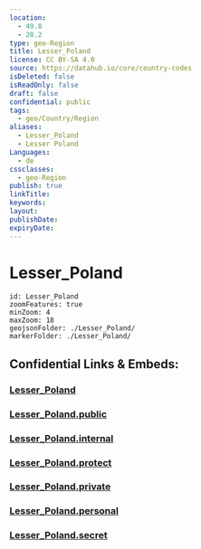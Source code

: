 ```yaml
---
location:
  - 49.8
  - 20.2
type: geo-Region
title: Lesser_Poland
license: CC BY-SA 4.0
source: https://datahub.io/core/country-codes
isDeleted: false
isReadOnly: false
draft: false
confidential: public
tags:
  - geo/Country/Region
aliases:
  - Lesser_Poland
  - Lesser Poland
Languages:
  - de
cssclasses:
  - geo-Region
publish: true
linkTitle:
keywords:
layout:
publishDate:
expiryDate:
---
```


# Lesser_Poland

```leaflet
id: Lesser_Poland
zoomFeatures: true 
minZoom: 4 
maxZoom: 18
geojsonFolder: ./Lesser_Poland/
markerFolder: ./Lesser_Poland/
```


## Confidential Links & Embeds: 

### [Lesser_Poland](/_Standards/Earth/Continent/Europe/Europe~East/Poland/Provinces~Poland/Lesser_Poland.md) 

### [Lesser_Poland.public](/_public/Earth/Continent/Europe/Europe~East/Poland/Provinces~Poland/Lesser_Poland.public.md) 

### [Lesser_Poland.internal](/_internal/Earth/Continent/Europe/Europe~East/Poland/Provinces~Poland/Lesser_Poland.internal.md) 

### [Lesser_Poland.protect](/_protect/Earth/Continent/Europe/Europe~East/Poland/Provinces~Poland/Lesser_Poland.protect.md) 

### [Lesser_Poland.private](/_private/Earth/Continent/Europe/Europe~East/Poland/Provinces~Poland/Lesser_Poland.private.md) 

### [Lesser_Poland.personal](/_personal/Earth/Continent/Europe/Europe~East/Poland/Provinces~Poland/Lesser_Poland.personal.md) 

### [Lesser_Poland.secret](/_secret/Earth/Continent/Europe/Europe~East/Poland/Provinces~Poland/Lesser_Poland.secret.md)

